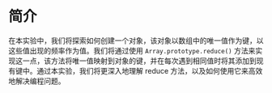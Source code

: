# 简介

在本实验中，我们将探索如何创建一个对象，该对象以数组中的唯一值作为键，以这些值出现的频率作为值。我们将通过使用 `Array.prototype.reduce()` 方法来实现这一点，该方法将唯一值映射到对象的键，并在每次遇到相同值时将其添加到现有键中。通过本实验，我们将更深入地理解 reduce 方法，以及如何使用它来高效地解决编程问题。
